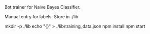 Bot trainer for Naive Bayes Classifier.

Manual entry for labels.  Store in ./lib

mkdir -p ./lib
echo "{}" > ./lib/training_data.json
npm install
npm start
